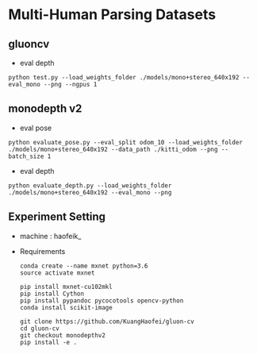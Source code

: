 # Multi-Human Parsing Datasets

## gluoncv
- eval depth
```
python test.py --load_weights_folder ./models/mono+stereo_640x192 --eval_mono --png --ngpus 1
```

## monodepth v2
- eval pose
```
python evaluate_pose.py --eval_split odom_10 --load_weights_folder ./models/mono+stereo_640x192 --data_path ./kitti_odom --png --batch_size 1
```

- eval depth
```
python evaluate_depth.py --load_weights_folder ./models/mono+stereo_640x192 --eval_mono --png
```

## Experiment Setting
- machine : haofeik_

- Requirements
  ```
  conda create --name mxnet python=3.6
  source activate mxnet

  pip install mxnet-cu102mkl
  pip install Cython
  pip install pypandoc pycocotools opencv-python
  conda install scikit-image

  git clone https://github.com/KuangHaofei/gluon-cv
  cd gluon-cv
  git checkout monodepthv2
  pip install -e .
  ```
  